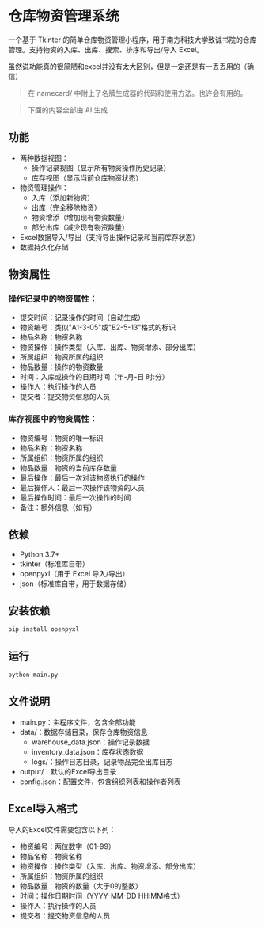 # 仓库物资管理系统

一个基于 Tkinter 的简单仓库物资管理小程序，用于南方科技大学致诚书院的仓库管理。支持物资的入库、出库、搜索、排序和导出/导入 Excel。

虽然说功能真的很简陋和excel并没有太大区别，但是一定还是有一丢丢用的（确信）

> 在 namecard/ 中附上了名牌生成器的代码和使用方法。也许会有用的。


> 下面的内容全部由 AI 生成

## 功能
- 两种数据视图：
  - 操作记录视图（显示所有物资操作历史记录）
  - 库存视图（显示当前仓库物资状态）
- 物资管理操作：
  - 入库（添加新物资）
  - 出库（完全移除物资）
  - 物资增添（增加现有物资数量）
  - 部分出库（减少现有物资数量）
- Excel数据导入/导出（支持导出操作记录和当前库存状态）
- 数据持久化存储

## 物资属性
### 操作记录中的物资属性：
- 提交时间：记录操作的时间（自动生成）
- 物资编号：类似"A1-3-05"或"B2-5-13"格式的标识
- 物品名称：物资名称
- 物资操作：操作类型（入库、出库、物资增添、部分出库）
- 所属组织：物资所属的组织
- 物品数量：操作的物资数量
- 时间：入库或操作的日期时间（年-月-日 时:分）
- 操作人：执行操作的人员
- 提交者：提交物资信息的人员

### 库存视图中的物资属性：
- 物资编号：物资的唯一标识
- 物品名称：物资名称
- 所属组织：物资所属的组织
- 物品数量：物资的当前库存数量
- 最后操作：最后一次对该物资执行的操作
- 最后操作人：最后一次操作该物资的人员
- 最后操作时间：最后一次操作的时间
- 备注：额外信息（如有）

## 依赖
- Python 3.7+
- tkinter（标准库自带）
- openpyxl（用于 Excel 导入/导出）
- json（标准库自带，用于数据存储）

## 安装依赖
```sh
pip install openpyxl
```

## 运行
```sh
python main.py
```

## 文件说明
- main.py：主程序文件，包含全部功能
- data/：数据存储目录，保存仓库物资信息
  - warehouse_data.json：操作记录数据
  - inventory_data.json：库存状态数据
  - logs/：操作日志目录，记录物品完全出库日志
- output/：默认的Excel导出目录
- config.json：配置文件，包含组织列表和操作者列表

## Excel导入格式
导入的Excel文件需要包含以下列：
- 物资编号：两位数字（01-99）
- 物品名称：物资名称
- 物资操作：操作类型（入库、出库、物资增添、部分出库）
- 所属组织：物资所属的组织
- 物品数量：物资的数量（大于0的整数）
- 时间：操作日期时间（YYYY-MM-DD HH:MM格式）
- 操作人：执行操作的人员
- 提交者：提交物资信息的人员
